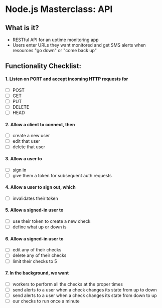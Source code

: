 # Node.js Masterclass: API

## What is it?
- RESTful API for an uptime monitoring app
- Users enter URLs they want monitored and get SMS alerts when resources "go down" or "come back up"

## Functionality Checklist:

#### 1. Listen on PORT and accept incoming HTTP requests for
  - [ ] POST
  - [ ] GET
  - [ ] PUT
  - [ ] DELETE
  - [ ] HEAD

#### 2. Allow a client to connect, then
  - [ ] create a new user
  - [ ] edit that user
  - [ ] delete that user

#### 3. Allow a user to
  - [ ] sign in
  - [ ] give them a token for subsequent auth requests

#### 4. Allow a user to sign out, which
  - [ ] invalidates their token

#### 5. Allow a signed-in user to
  - [ ] use their token to create a new check
  - [ ] define what up or down is

#### 6. Allow a signed-in user to
  - [ ] edit any of their checks
  - [ ] delete any of their checks
  - [ ] limit their checks to 5

#### 7. In the background, we want
  - [ ] workers to perform all the checks at the proper times
  - [ ] send alerts to a user when a check changes its state from up to down
  - [ ] send alerts to a user when a check changes its state from down to up
  - [ ] our checks to run once a minute